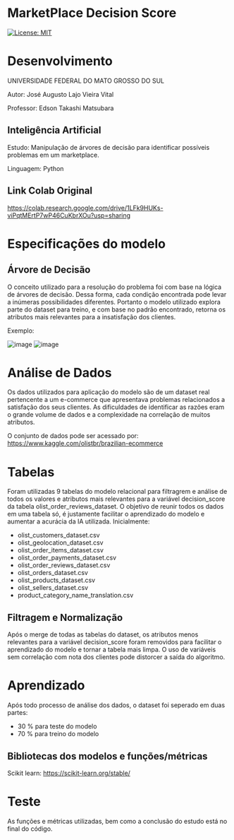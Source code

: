 # MarketPlace Decision Score
 [![License: MIT](https://img.shields.io/badge/License-MIT-blue.svg)](https://github.com/Z-Augusto-Vital/8Puzzle-A-Star/blob/main/LICENSE)
 
 # Desenvolvimento
 UNIVERSIDADE FEDERAL DO MATO GROSSO DO SUL
 
 Autor: José Augusto Lajo Vieira Vital
 
 Professor: Edson Takashi Matsubara
 
 ## Inteligência Artificial 
 
 Estudo: Manipulação de árvores de decisão para identificar possíveis problemas em um marketplace.
 
 Linguagem: Python
 
 ## Link Colab Original
 
 https://colab.research.google.com/drive/1LFk9HUKs-viPqtMErtP7wP46CuKbrXOu?usp=sharing
 
 # Especificações do modelo
 
 ## Árvore de Decisão
 
  O conceito utilizado para a resolução do problema foi com base na lógica de árvores de decisão. Dessa forma, cada condição encontrada pode levar a 
 inúmeras possibilidades diferentes. Portanto o modelo utilizado explora parte do dataset para treino, e com base no padrão encontrado, retorna os atributos mais 
 relevantes para a insatisfação dos clientes.
 
 Exemplo:
 
![image](https://www.researchgate.net/profile/Cristiano-Torezzan/publication/298217297/figure/fig1/AS:419286158987270@1476977018644/Figura-1-EsquematizacEsquematizacEsquematizacao-de-uma-arvore-de-decisao-Fonte-Dos_Q320.jpg)
![image](https://i0.wp.com/www.analyticsvidhya.com/wp-content/uploads/2016/04/dt.png?resize=525%2C414&ssl=1)
 
 # Análise de Dados
 
 Os dados utilizados para aplicação do modelo são de um dataset real pertencente a um e-commerce que apresentava problemas relacionados a satisfação dos seus clientes. As dificuldades de identificar as razôes eram o grande volume de dados e a complexidade na correlação de muitos atributos.
 
 O conjunto de dados pode ser acessado por: https://www.kaggle.com/olistbr/brazilian-ecommerce

# Tabelas
Foram utilizadas 9 tabelas do modelo relacional para filtragrem e análise de todos os valores e atributos mais relevantes para a variável decision_score
da tabela olist_order_reviews_dataset. O objetivo de reunir todos os dados em uma tabela só, é justamente facilitar o aprendizado do modelo e aumentar
a acurácia da IA utilizada.
Inicialmente:
- olist_customers_dataset.csv
- olist_geolocation_dataset.csv
- olist_order_items_dataset.csv
- olist_order_payments_dataset.csv
- olist_order_reviews_dataset.csv
- olist_orders_dataset.csv
- olist_products_dataset.csv
- olist_sellers_dataset.csv
- product_category_name_translation.csv

## Filtragem e Normalização
Após o merge de todas as tabelas do dataset, os atributos menos relevantes para a variável decision_score foram removidos para facilitar o aprendizado
do modelo e tornar a tabela mais limpa. O uso de variáveis sem correlação com nota dos clientes pode distorcer a saída do algoritmo.

# Aprendizado
Após todo processo de análise dos dados, o dataset foi seperado em duas partes:
- 30 % para teste do modelo
- 70 % para treino do modelo

## Bibliotecas dos modelos e funções/métricas 
Scikit learn: https://scikit-learn.org/stable/

# Teste
As funções e métricas utilizadas, bem como a conclusão do estudo está no final do código.











